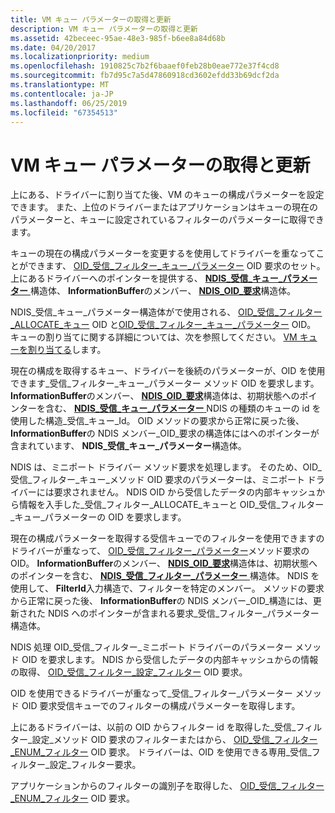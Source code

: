 ```yaml
---
title: VM キュー パラメーターの取得と更新
description: VM キュー パラメーターの取得と更新
ms.assetid: 42beceec-95ae-48e3-985f-b6ee8a84d68b
ms.date: 04/20/2017
ms.localizationpriority: medium
ms.openlocfilehash: 1910825c7b2f6baaef0feb28b0eae772e37f4cd8
ms.sourcegitcommit: fb7d95c7a5d47860918cd3602efdd33b69dcf2da
ms.translationtype: MT
ms.contentlocale: ja-JP
ms.lasthandoff: 06/25/2019
ms.locfileid: "67354513"
---
```

# <a name="obtaining-and-updating-vm-queue-parameters"></a>VM キュー パラメーターの取得と更新





上にある、ドライバーに割り当てた後、VM のキューの構成パラメーターを設定できます。 また、上位のドライバーまたはアプリケーションはキューの現在のパラメーターと、キューに設定されているフィルターのパラメーターに取得できます。

キューの現在の構成パラメーターを変更するを使用してドライバーを重なってことができます、 [OID\_受信\_フィルター\_キュー\_パラメーター](https://docs.microsoft.com/windows-hardware/drivers/network/oid-receive-filter-queue-parameters) OID 要求のセット。 上にあるドライバーへのポインターを提供する、 [ **NDIS\_受信\_キュー\_パラメーター** ](https://docs.microsoft.com/windows-hardware/drivers/ddi/content/ntddndis/ns-ntddndis-_ndis_receive_queue_parameters)構造体、 **InformationBuffer**のメンバー、 [ **NDIS\_OID\_要求**](https://docs.microsoft.com/windows-hardware/drivers/ddi/content/ndis/ns-ndis-_ndis_oid_request)構造体。

NDIS\_受信\_キュー\_パラメーター構造体がで使用される、 [OID\_受信\_フィルター\_ALLOCATE\_キュー](https://docs.microsoft.com/windows-hardware/drivers/network/oid-receive-filter-allocate-queue) OID と[OID\_受信\_フィルター\_キュー\_パラメーター](https://docs.microsoft.com/windows-hardware/drivers/network/oid-receive-filter-queue-parameters) OID。 キューの割り当てに関する詳細については、次を参照してください。 [VM キューを割り当てる](allocating-a-vm-queue.md)します。

現在の構成を取得するキュー、ドライバーを後続のパラメーターが、OID を使用できます\_受信\_フィルター\_キュー\_パラメーター メソッド OID を要求します。 **InformationBuffer**のメンバー、 [ **NDIS\_OID\_要求**](https://docs.microsoft.com/windows-hardware/drivers/ddi/content/ndis/ns-ndis-_ndis_oid_request)構造体は、初期状態へのポインターを含む、 [**NDIS\_受信\_キュー\_パラメーター** ](https://docs.microsoft.com/windows-hardware/drivers/ddi/content/ntddndis/ns-ntddndis-_ndis_receive_queue_parameters) NDIS の種類のキューの id を使用した構造\_受信\_キュー\_Id。 OID メソッドの要求から正常に戻った後、 **InformationBuffer**の NDIS メンバー\_OID\_要求の構造体にはへのポインターが含まれています、 **NDIS\_受信\_キュー\_パラメーター**構造体。

NDIS は、ミニポート ドライバー メソッド要求を処理します。 そのため、OID\_受信\_フィルター\_キュー\_メソッド OID 要求のパラメーターは、ミニポート ドライバーには要求されません。 NDIS OID から受信したデータの内部キャッシュから情報を入手した\_受信\_フィルター\_ALLOCATE\_キューと OID\_受信\_フィルター\_キュー\_パラメーターの OID を要求します。

現在の構成パラメーターを取得する受信キューでのフィルターを使用できますのドライバーが重なって、 [OID\_受信\_フィルター\_パラメーター](https://docs.microsoft.com/windows-hardware/drivers/network/oid-receive-filter-parameters)メソッド要求の OID。 **InformationBuffer**のメンバー、 [ **NDIS\_OID\_要求**](https://docs.microsoft.com/windows-hardware/drivers/ddi/content/ndis/ns-ndis-_ndis_oid_request)構造体は、初期状態へのポインターを含む、 [**NDIS\_受信\_フィルター\_パラメーター** ](https://docs.microsoft.com/windows-hardware/drivers/ddi/content/ntddndis/ns-ntddndis-_ndis_receive_filter_parameters)構造体。 NDIS を使用して、 **FilterId**入力構造で、フィルターを特定のメンバー。 メソッドの要求から正常に戻った後、 **InformationBuffer**の NDIS メンバー\_OID\_構造には、更新された NDIS へのポインターが含まれる要求\_受信\_フィルター\_パラメーター構造体。

NDIS 処理 OID\_受信\_フィルター\_ミニポート ドライバーのパラメーター メソッド OID を要求します。 NDIS から受信したデータの内部キャッシュからの情報の取得、 [OID\_受信\_フィルター\_設定\_フィルター](https://docs.microsoft.com/windows-hardware/drivers/network/oid-receive-filter-set-filter) OID 要求。

OID を使用できるドライバーが重なって\_受信\_フィルター\_パラメーター メソッド OID 要求受信キューでのフィルターの構成パラメーターを取得します。

上にあるドライバーは、以前の OID からフィルター id を取得した\_受信\_フィルター\_設定\_メソッド OID 要求のフィルターまたはから、 [OID\_受信\_フィルター\_ENUM\_フィルター](https://docs.microsoft.com/windows-hardware/drivers/network/oid-receive-filter-enum-filters) OID 要求。 ドライバーは、OID を使用できる専用\_受信\_フィルター\_設定\_フィルター要求。

アプリケーションからのフィルターの識別子を取得した、 [OID\_受信\_フィルター\_ENUM\_フィルター](https://docs.microsoft.com/windows-hardware/drivers/network/oid-receive-filter-enum-filters) OID 要求。

 

 





